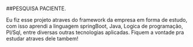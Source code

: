 ##PESQUISA PACIENTE.

Eu fiz esse projeto atraves do framework da empresa em forma de estudo,
com isso aprendi a linguagem springBoot, Java, Logica de programação, Pl/Sql, entre diversas outras tecnologias aplicadas.
Fiquem a vontade pra estudar atraves dele tambem!
